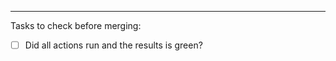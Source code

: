 <!-- Please explain what the PR changes and why it is useful -->

---

Tasks to check before merging:

* [ ] Did all actions run and the results is green?
